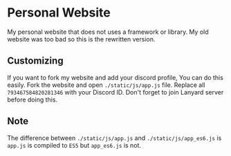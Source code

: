 # Personal Website

My personal website that does not uses a framework or library. My old website was too bad so this is the rewritten version.

## Customizing

If you want to fork my website and add your discord profile, You can do this easily. Fork the website and open `./static/js/app.js` file. Replace all `793467584820281346` with your Discord ID. Don't forget to join Lanyard server before doing this.

## Note
The difference between `./static/js/app.js` and `./static/js/app_es6.js` is `app.js` is compiled to `ES5` but `app_es6.js` is not.